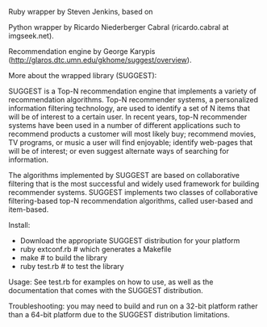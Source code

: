 Ruby wrapper by Steven Jenkins, based on

Python wrapper by Ricardo Niederberger Cabral (ricardo.cabral at imgseek.net).

Recommendation engine by George Karypis (http://glaros.dtc.umn.edu/gkhome/suggest/overview).

More about the wrapped library (SUGGEST):

SUGGEST is a Top-N recommendation engine that implements a variety of recommendation algorithms. Top-N recommender systems, a personalized information filtering technology, are used to identify a set of N items that will be of interest to a certain user. In recent years, top-N recommender systems have been used in a number of different applications such to recommend products a customer will most likely buy; recommend movies, TV programs, or music a user will find enjoyable; identify web-pages that will be of interest; or even suggest alternate ways of searching for information.

The algorithms implemented by SUGGEST are based on collaborative filtering that is the most successful and widely used framework for building recommender systems. SUGGEST implements two classes of collaborative filtering-based top-N recommendation algorithms, called user-based and item-based.

Install:

* Download the appropriate SUGGEST distribution for your platform
* ruby extconf.rb # which generates a Makefile
* make # to build the library
* ruby test.rb # to test the library

Usage: See test.rb for examples on how to use, as well as the documentation
that comes with the SUGGEST distribution.

Troubleshooting: you may need to build and run on a 32-bit platform rather
than a 64-bit platform due to the SUGGEST distribution limitations.
